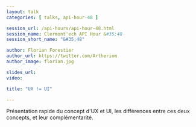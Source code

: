 ```yaml
---
layout: talk
categories: [ talks, api-hour-48 ]

session_url: /api-hours/api-hour-48.html
session_name: Clermont'ech API Hour &#35;48
session_short_name: "&#35;48"

author: Florian Forestier
author_url: https://twitter.com/Artheriom
author_image: florian.jpg

slides_url:
video:

title: "UX != UI"

---
```


Présentation rapide du concept d'UX et UI, les différences entre ces deux concepts, et leur complémentarité.
